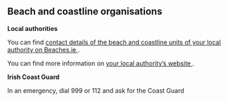 ##  Beach and coastline organisations

**Local authorities**

You can find [ contact details of the beach and coastline units of your local
authority on Beaches.ie ](https://www.beaches.ie/contact-local-authorities/) .

You can find more information on [ your local authority’s website
](https://www.gov.ie/en/publication/942f74-local-authorities/) .

**Irish Coast Guard**

In an emergency, dial 999 or 112 and ask for the Coast Guard
